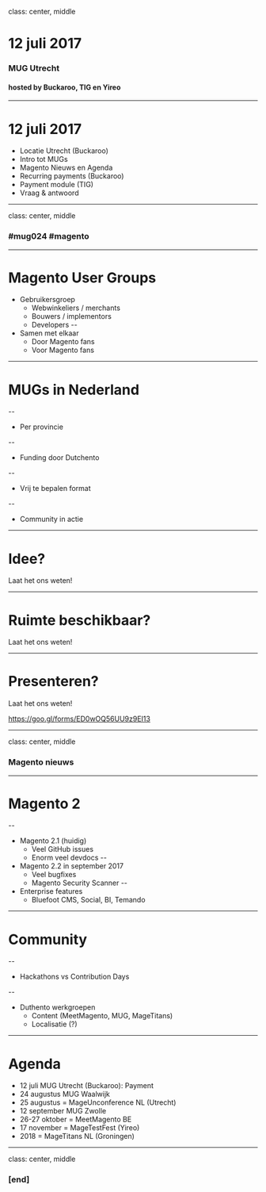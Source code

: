 class: center, middle
# 12 juli 2017
### MUG Utrecht
#### hosted by Buckaroo, TIG en Yireo

---
# 12 juli 2017
- Locatie Utrecht (Buckaroo)
- Intro tot MUGs
- Magento Nieuws en Agenda
- Recurring payments (Buckaroo)
- Payment module (TIG)
- Vraag & antwoord

---
class: center, middle
### #mug024 #magento

---
# Magento User Groups
* Gebruikersgroep
    * Webwinkeliers / merchants
    * Bouwers / implementors
    * Developers
--
* Samen met elkaar
    * Door Magento fans
    * Voor Magento fans

---
# MUGs in Nederland

--
- Per provincie

--
- Funding door Dutchento

--
- Vrij te bepalen format

--
- Community in actie

---
# Idee?
Laat het ons weten!

---
# Ruimte beschikbaar?
Laat het ons weten!

---
# Presenteren?
Laat het ons weten!

https://goo.gl/forms/ED0wOQ56UU9z9EI13

---
class: center, middle
### Magento nieuws

---
# Magento 2

--
- Magento 2.1 (huidig)
    - Veel GitHub issues
    - Enorm veel devdocs
--
- Magento 2.2 in september 2017
    - Veel bugfixes
    - Magento Security Scanner
--
- Enterprise features
    - Bluefoot CMS, Social, BI, Temando

---
# Community

--
- Hackathons vs Contribution Days

--
- Duthento werkgroepen
    - Content (MeetMagento, MUG, MageTitans)
    - Localisatie (?)

---
# Agenda
- 12 juli MUG Utrecht (Buckaroo): Payment
- 24 augustus MUG Waalwijk
- 25 augustus = MageUnconference NL (Utrecht)
- 12 september MUG Zwolle
- 26-27 oktober = MeetMagento BE
- 17 november = MageTestFest (Yireo)
- 2018 = MageTitans NL (Groningen)

---
class: center, middle
### [end]


